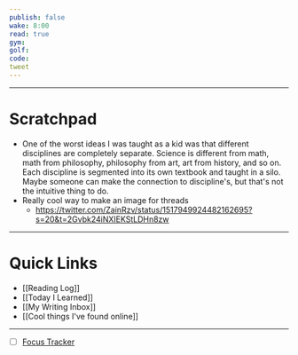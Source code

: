 ```yaml
---
publish: false
wake: 8:00
read: true
gym:
golf:
code:
tweet
---
```

***
# Scratchpad
- One of the worst ideas I was taught as a kid was that different disciplines are completely separate. Science is different from math, math from philosophy, philosophy from art, art from history, and so on. Each discipline is segmented into its own textbook and taught in a silo. Maybe someone can make the connection to discipline's, but that's not the intuitive thing to do.
- Really cool way to make an image for threads
	- https://twitter.com/ZainRzv/status/1517949924482162695?s=20&t=2Gvbk24iNXIEKStLDHn8zw



---
# Quick Links
- [[Reading Log]]
- [[Today I Learned]]
- [[My Writing Inbox]]
- [[Cool things I've found online]]

***
- [ ] [Focus Tracker](https://docs.google.com/spreadsheets/d/18ZL9CSRxE2z7pTKcaPGe3749GMO9Ov2UjVsRMQqShBk/edit#gid=696776801)